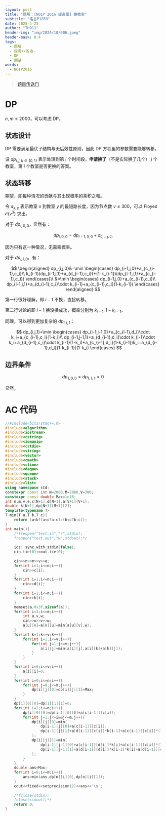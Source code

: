 ```yaml
---
layout: post
title: "题解：[NOIP 2016 提高组] 换教室"
subtitle: "洛谷P1850"
date: 2025-4-25
author: "TH911"
header-img: "img/2024/10/006.jpeg"
header-mask: 0.4
tags:
  - 题解
  - 提高+/省选−
  - DP
  - 期望
words:
  - NOIP2016
---
```


> [题目传送门](https://www.luogu.com.cn/problem/P1850)

# DP

$n,m\leq2000$，可以考虑 DP。

## 状态设计

DP 需要满足最优子结构与无后效性原则，因此 DP 方程里的参数需要能够转移。

设 $dp_{i,j,k\in\lbrace0,1\rbrace }$ 表示处理到第 $i$ 个时间段，**申请换了**（不是实际换了几个） $j$ 个教室，第 $i$ 个教室是否更换的答案。

## 状态转移

期望，即每种情况的贡献与其出现概率的乘积之和。

令 $a_{x,y}$ 表示教室 $x$ 到教室 $y$ 的最短路长度，因为节点数 $v\leq300$，可以 Floyed $\mathcal O\left(v^3\right)$ 求出。

对于 $dp_{i,0,0}$，显然有：

$$
dp_{i,0,0}=dp_{i-1,0,0}+a_{c_{i-1},c_i}
$$

因为只有这一种情况，无需乘概率。

对于 $dp_{i,j,0}$，有：

$$
\begin{aligned}
dp_{i,j,0}&=\min
\begin{cases}
dp_{i-1,j,0}+a_{c_{i-1},c_i}\\
k_{i-1}(dp_{i-1,j,1}+a_{d_{i-1},c_i})+(1-k_{i-1})(dp_{i-1,j,1}+a_{c_{i-1},c_i})
\end{cases}\\
&=\min
\begin{cases}
dp_{i-1,j,0}+a_{c_{i-1},c_i}\\
dp_{i-1,j,1}+a_{d_{i-1},c_i}\cdot k_{i-1}+a_{c_{i-1},c_i}(1-k_{i-1})
\end{cases}
\end{aligned}
$$

第一行很好理解，即 $i-1$ 不换，直接转移。

第二行讨论的即 $i-1$ 换没换成功，概率分别为 $k_{i-1},1-k_{i-1}$。

同理，可以得到更加复杂的 $dp_{i,j,1}$：

$$
dp_{i,j,1}=\min
\begin{cases}
dp_{i-1,j-1,0}+a_{c_{i-1},d_i}\cdot k_i+a_{c_{i-1},c_i}(1-k_i)\\
dp_{i-1,j-1,1}+a_{d_{i-1},d_i}\cdot k_{i-1}\cdot k_i+a_{d_{i-1},c_i}\cdot k_{i-1}(1-k_i)+a_{c_{i-1},d_i}(1-k_{i-1})k_i+a_{d_{i-1},d_i}(1-k_{i-1})(1-k_i)
\end{cases}
$$


## 边界条件

$$
dp_{1,0,0}=dp_{1,1,1}=0
$$

显然。

# AC 代码

```cpp
//#include<bits/stdc++.h>
#include<algorithm>
#include<iostream>
#include<cstring>
#include<iomanip>
#include<cstdio>
#include<string>
#include<vector>
#include<cmath>
#include<ctime>
#include<deque>
#include<queue>
#include<stack>
#include<list>
using namespace std;
constexpr const int N=2000,M=2000,V=300;
constexpr const double Max=1e18;
int n,m,v,e,c[N+1],d[N+1],a[V+1][V+1];
double k[N+1],dp[N+1][M+1][2];
template<typename T>
T min(T a,T b,T c){
	return (a<b?(a<c?a:c):(b<c?b:c));
}
int main(){
	/*freopen("test.in","r",stdin);
	freopen("test.out","w",stdout);*/
	
	ios::sync_with_stdio(false);
	cin.tie(0);cout.tie(0);
	
	cin>>n>>m>>v>>e;
	for(int i=1;i<=n;i++){
		cin>>c[i];
	}
	for(int i=1;i<=n;i++){
		cin>>d[i];
	}
	for(int i=1;i<=n;i++){
		cin>>k[i];
	}
	memset(a,0x3f,sizeof(a));
	for(int i=1;i<=e;i++){
		int u,v,w;
		cin>>u>>v>>w;
		a[u][v]=a[v][u]=min(a[u][v],w);
	}
	for(int k=1;k<=v;k++){
		for(int i=1;i<=v;i++){
			for(int j=1;j<=v;j++){
				a[i][j]=min(a[i][j],a[i][k]+a[k][j]);
			}
		}
	}
	for(int i=0;i<=v;i++){
		a[i][i]=0;
	}
	for(int i=0;i<=n;i++){
		for(int j=0;j<=m;j++){
			dp[i][j][0]=dp[i][j][1]=Max;
		}
	}
	dp[1][0][0]=dp[1][1][1]=0;
	for(int i=2;i<=n;i++){
		dp[i][0][0]=dp[i-1][0][0]+a[c[i-1]][c[i]];
		for(int j=1;j<=i&&j<=m;j++){ 
			dp[i][j][0]=min(
				dp[i-1][j][0]+a[c[i-1]][c[i]],
				dp[i-1][j][1]+a[d[i-1]][c[i]]*k[i-1]+a[c[i-1]][c[i]]*(1-k[i-1])
			); 
			dp[i][j][1]=min(
				dp[i-1][j-1][0]+a[c[i-1]][d[i]]*k[i]+a[c[i-1]][c[i]]*(1-k[i]),
				dp[i-1][j-1][1]+a[d[i-1]][d[i]]*k[i-1]*k[i]+a[d[i-1]][c[i]]*k[i-1]*(1-k[i])+a[c[i-1]][d[i]]*(1-k[i-1])*k[i]+a[c[i-1]][c[i]]*(1-k[i-1])*(1-k[i]) 
			);
		}
	}
	double ans=Max;
	for(int i=0;i<=m;i++){
		ans=min(ans,dp[n][i][0],dp[n][i][1]);
	}
	cout<<fixed<<setprecision(2)<<ans<<'\n';
	
	/*fclose(stdin);
	fclose(stdout);*/
	return 0;
}
```



